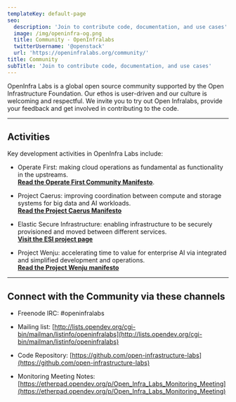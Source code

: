 ```yaml
---
templateKey: default-page
seo:
  description: 'Join to contribute code, documentation, and use cases'
  image: /img/openinfra-og.png
  title: Community - OpenInfralabs
  twitterUsername: '@openstack'
  url: 'https://openinfralabs.org/community/'
title: Community
subTitle: 'Join to contribute code, documentation, and use cases'
---
```

OpenInfra Labs is a global open source community supported by the Open Infrastructure Foundation. Our ethos is user-driven and our culture is welcoming and respectful. We invite you to try out Open Infralabs, provide your feedback and get involved in contributing to the code.   

- - -

## Activities

Key development activities in OpenInfra Labs include:

* Operate First: making cloud operations as fundamental as functionality in the upstreams.<br/>[**Read the Operate First Community Manifesto**](/operate-first-manifesto/).

* Project Caerus: improving coordination between compute and storage systems for big data and AI workloads.<br/>[**Read the Project Caerus Manifesto**](https://github.com/open-infrastructure-labs/caerus/blob/master/Manifesto.pdf)

* Elastic Secure Infrastructure: enabling infrastructure to be securely provisioned and moved between different services.<br/>[**Visit the ESI project page**](https://www.bu.edu/rhcollab/projects/esi/)

* Project Wenju: accelerating time to value for enterprise AI via integrated and simplified development and operations.<br/>[**Read the Project Wenju manifesto**](https://drive.google.com/file/d/12JY_mIdBMFzaqP-lppHkUdjgWxMVRBXu/view?usp=sharing)

- - -

## Connect with the Community via these channels

* Freenode IRC: #openinfralabs

* Mailing list: [http://lists.opendev.org/cgi-bin/mailman/listinfo/openinfralabs](http://lists.opendev.org/cgi-bin/mailman/listinfo/openinfralabs)

* Code Repository: [https://github.com/open-infrastructure-labs](https://github.com/open-infrastructure-labs)

* Monitoring Meeting Notes: [https://etherpad.opendev.org/p/Open_Infra_Labs_Monitoring_Meeting](https://etherpad.opendev.org/p/Open_Infra_Labs_Monitoring_Meeting)

